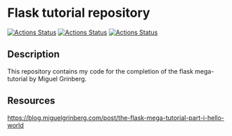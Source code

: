 # Flask tutorial repository

[![Actions Status](https://github.com/vmarmin/flask-tutorial/workflows/quality/badge.svg)](https://github.com/vmarmin/flask-tutorial/actions)
[![Actions Status](https://github.com/vmarmin/flask-tutorial/workflows/test/badge.svg)](https://github.com/vmarmin/flask-tutorial/actions)
[![Actions Status](https://github.com/vmarmin/flask-tutorial/workflows/test/coverage.svg)](https://github.com/vmarmin/flask-tutorial/actions)

## Description

This repository contains my code for the completion of the flask mega-tutorial by
Miguel Grinberg.

## Resources

https://blog.miguelgrinberg.com/post/the-flask-mega-tutorial-part-i-hello-world
